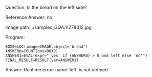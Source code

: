 Question: Is the bread on the left side?

Reference Answer: no

Image path: ./sampled_GQA/n278312.jpg

Program:

```
BOX0=LOC(image=IMAGE,object='bread')
ANSWER0=COUNT(box=BOX0)
ANSWER1=EVAL(expr="'yes' if {ANSWER0} > 0 and left else 'no'")
FINAL_RESULT=RESULT(var=ANSWER1)
```
Answer: Runtime error: name 'left' is not defined

